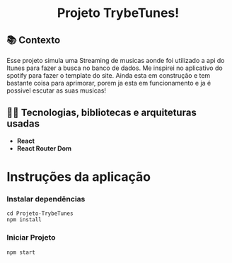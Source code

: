 <h1 align="center">
Projeto TrybeTunes!
</h1>

## :books: Contexto
Esse projeto simula uma Streaming de musicas aonde foi utilizado a api do Itunes para fazer a busca no banco de dados. Me inspirei no aplicativo do spotify para fazer o template do site. Ainda esta em construção e tem bastante coisa para aprimorar, porem ja esta em funcionamento e ja é possivel escutar as suas musicas!


## :man_technologist: Tecnologias, bibliotecas e arquiteturas usadas
  * __React__
  * __React Router Dom__

# Instruções da aplicação
### Instalar dependências
```
cd Projeto-TrybeTunes
npm install
```

### Iniciar Projeto
```
npm start
```
